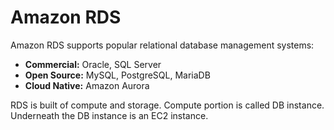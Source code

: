 
# Amazon RDS

Amazon RDS supports popular relational database management systems: 
-   **Commercial:** Oracle, SQL Server
-   **Open Source:** MySQL, PostgreSQL, MariaDB
-   **Cloud Native:** Amazon Aurora

RDS is built of compute and storage. Compute portion is called DB instance. Underneath the DB instance is an EC2 instance. 